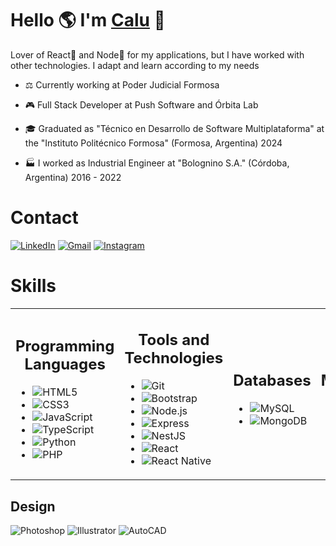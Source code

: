 # Hello 🌎 I'm <a href="">Calu</a> 👋

Lover of React💙 and Node💚 for my applications, but I have worked with other technologies. I adapt and learn according to my needs

- ⚖️ Currently working at Poder Judicial Formosa
- 🎮 Full Stack Developer at Push Software and Órbita Lab

- 🎓 Graduated as "Técnico en Desarrollo de Software Multiplataforma" at the "Instituto Politécnico Formosa" (Formosa, Argentina) 2024

- 🏭 I worked as Industrial Engineer at "Bolognino S.A." (Córdoba, Argentina) 2016 - 2022

# Contact
[![LinkedIn](https://img.shields.io/badge/-LinkedIn-0077B5?style=flat&logo=linkedin&logoColor=white)](https://www.linkedin.com/in/lucasgastonbritez)
[![Gmail](https://img.shields.io/badge/-Gmail-D14836?style=flat&logo=gmail&logoColor=white)](mailto:britez_lg@outlook.com)
[![Instagram](https://img.shields.io/badge/-Instagram-E4405F?style=flat&logo=instagram&logoColor=white)](https://www.instagram.com/lucasbritez/)

# Skills

<table>
<tr>
<td>
<h2 align="center">Programming Languages</h2>
            
- ![HTML5](https://img.shields.io/badge/-HTML5-E34F26?style=flat&logo=html5&logoColor=white)
- ![CSS3](https://img.shields.io/badge/-CSS3-1572B6?style=flat&logo=css3)
- ![JavaScript](https://img.shields.io/badge/-JavaScript-F7DF1E?style=flat&logo=javascript&logoColor=black)
- ![TypeScript](https://img.shields.io/badge/-TypeScript-007ACC?style=flat&logo=typescript&logoColor=white)
- ![Python](https://img.shields.io/badge/-Python-3776AB?style=flat&logo=python&logoColor=white)
- ![PHP](https://img.shields.io/badge/-PHP-777BB4?style=flat&logo=php&logoColor=white)

</td>
<td>
<h2 align="center">Tools and Technologies</h2>
            
- ![Git](https://img.shields.io/badge/-Git-F05032?style=flat&logo=git&logoColor=white)
- ![Bootstrap](https://img.shields.io/badge/-Bootstrap-563D7C?style=flat&logo=bootstrap)
- ![Node.js](https://img.shields.io/badge/-Node.js-339933?style=flat&logo=node.js&logoColor=white)
- ![Express](https://img.shields.io/badge/-Express-000000?style=flat&logo=express&logoColor=white)
- ![NestJS](https://img.shields.io/badge/-NestJS-E0234E?style=flat&logo=nestjs&logoColor=white)
- ![React](https://img.shields.io/badge/-React-61DAFB?style=flat&logo=react&logoColor=black)
- ![React Native](https://img.shields.io/badge/-React%20Native-61DAFB?style=flat&logo=react&logoColor=black)

</td>
<td>
<h2 align="center">Databases</h2>

- ![MySQL](https://img.shields.io/badge/-MySQL-4479A1?style=flat&logo=mysql&logoColor=white)
- ![MongoDB](https://img.shields.io/badge/-MongoDB-47A248?style=flat&logo=mongodb&logoColor=white)

</td>
<td>
<h2 align="center">Project Management Tools</h2>

- ![Trello](https://img.shields.io/badge/-Trello-0052CC?style=flat&logo=trello&logoColor=white)
- ![Jira](https://img.shields.io/badge/-Jira-0052CC?style=flat&logo=jira&logoColor=white)

</td>
<td>
<h2 align="center">Machine Learning and AI</h2>

- ![TensorFlow](https://img.shields.io/badge/-TensorFlow-FF6F00?style=flat&logo=tensorflow&logoColor=white)

</td>
</tr>
</table>

<h2>Design</h2>

![Photoshop](https://img.shields.io/badge/-Photoshop-31A8FF?style=flat&logo=adobe-photoshop&logoColor=white)
![Illustrator](https://img.shields.io/badge/-Illustrator-FF9A00?style=flat&logo=adobe-illustrator&logoColor=white)
![AutoCAD](https://img.shields.io/badge/-AutoCAD-EE3124?style=flat&logo=autodesk&logoColor=white)





